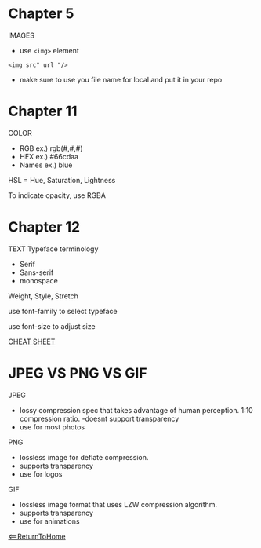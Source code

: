 # Chapter 5
IMAGES
- use `<img>` element
```
<img src" url "/>
```

- make sure to use you file name for local and put it in your repo

# Chapter 11
COLOR
- RGB ex.) rgb(#,#,#)
- HEX ex.) #66cdaa
- Names ex.) blue

HSL = Hue, Saturation, Lightness

To indicate opacity, use RGBA


# Chapter 12
TEXT
Typeface terminology
- Serif
- Sans-serif
- monospace

Weight, Style, Stretch

use font-family to select typeface

use font-size to adjust size

[CHEAT SHEET](https://htmlcheatsheet.com/css/)

# JPEG VS PNG VS GIF
JPEG
- lossy compression spec that takes advantage of human perception. 1:10 compression ratio.
-doesnt support transparency
- use for most photos

PNG 
- lossless image for deflate compression.
- supports transparency 
- use for logos

GIF 
- lossless image format that uses LZW compression algorithm.
- supports transparency 
- use for animations

[<==ReturnToHome](README.md)